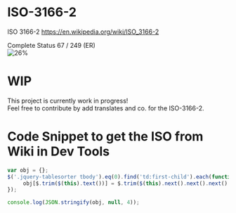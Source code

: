 # ISO-3166-2

ISO 3166-2 https://en.wikipedia.org/wiki/ISO_3166-2

Complete Status 67 / 249 (ER)  
![26%](http://progressed.io/bar/26)

# WIP

This project is currently work in progress!  
Feel free to contribute by add translates and co. for the ISO-3166-2.

# Code Snippet to get the ISO from Wiki in Dev Tools

``` js
var obj = {};
$('.jquery-tablesorter tbody').eq(0).find('td:first-child').each(function() {
     obj[$.trim($(this).text())] = $.trim($(this).next().next().next().text());
});

console.log(JSON.stringify(obj, null, 4));
```
